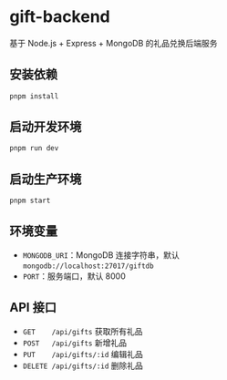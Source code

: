 # gift-backend

基于 Node.js + Express + MongoDB 的礼品兑换后端服务

## 安装依赖

```sh
pnpm install
```

## 启动开发环境

```sh
pnpm run dev
```

## 启动生产环境

```sh
pnpm start
```

## 环境变量

- `MONGODB_URI`：MongoDB 连接字符串，默认 `mongodb://localhost:27017/giftdb`
- `PORT`：服务端口，默认 8000

## API 接口

- `GET    /api/gifts`      获取所有礼品
- `POST   /api/gifts`      新增礼品
- `PUT    /api/gifts/:id`  编辑礼品
- `DELETE /api/gifts/:id`  删除礼品 